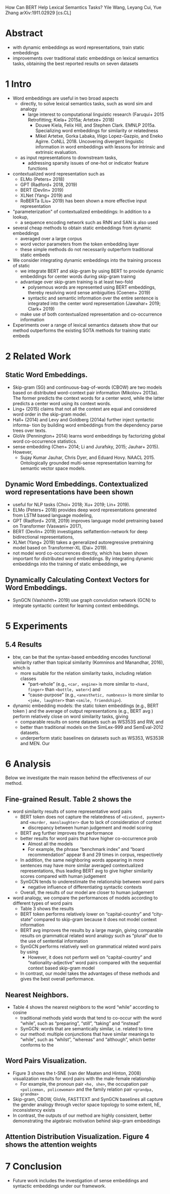 How Can BERT Help Lexical Semantics Tasks?
Yile Wang, Leyang Cui, Yue Zhang
arXiv:1911.02929 [cs.CL]

# Abstract

* with dynamic embeddings as word representations, train static embeddings
* improvements over traditional static embeddings on lexical semantics tasks,
  obtaining the best reported results on seven datasets

# 1 Intro

* Word embeddings are useful in two broad aspects
  * directly, to solve lexical semantics tasks, such as word sim and analogy
    * large interest to computational linguistic research
      (Faruqui+ 2015 Retrofitting; Kiela+ 2015a; Artetxe+ 2018)
      * Douwe Kiela, Felix Hill, and Stephen Clark.
        EMNLP 2015a.
        Specializing word embeddings for similarity or relatedness
      * Mikel Artetxe, Gorka Labaka, Iñigo Lopez-Gazpio, and Eneko Agirre.
        CoNLL 2018.
        Uncovering divergent linguistic information in word embeddings
          with lessons for intrinsic and extrinsic evaluation.
  * as input representations to downstream tasks,
    * addressing sparsity issues of one-hot or indicator feature functions
* contextualized word representation such as
  * ELMo (Peters+ 2018)
  * GPT (Radford+ 2018, 2019)
  * BERT (Devlin+ 2019)
  * XLNet (Yang+ 2019) and
  * RoBERTa (Liu+ 2019) has been shown a more effective input representation
* "parameterization" of contextualized embeddings: In addition to a lookup,
  * a sequence encoding network such as RNN and SAN is also used
* several cheap methods to obtain static embeddings from dynamic embeddings
  * averaged over a large corpus
  * word vector parameters from the token embedding layer
  * these simple methods do not necessarily outperform traditional static embeds
* We consider integrating dynamic embeddings into the training process of static
  * we integrate BERT and skip-gram by using
    BERT to provide dynamic embeddings for center words during skip-gram trainng
  * advantage over skip-gram training is at least two-fold
    * polysemous words are represented using BERT embeddings, thereby resolving
      word sense ambiguities (Coenen+ 2019)
    * syntactic and semantic information over the entire sentence is integrated
      into the center word representation (Jawahar+ 2019; Clark+ 2019)
  * make use of both contextualized representation and co-occurrence information
* Experiments over a range of lexical semantics datasets show that our method
  outperforms the existing SOTA methods for training static embeds

# 2 Related Work

## Static Word Embeddings. 

* Skip-gram (SG) and continuous-bag-of-words (CBOW) are two models based on
  distributed word-context pair information (Mikolov+ 2013a). The former
  predicts the context words for a center word, while the latter predicts a
  center word using its context words. 
* Ling+ (2015) claims that not all the context are equal and considered 
  word order in the skip-gram model.
* Hall+ (2014) and Levy and Goldberg (2014a) further inject syntactic informa-
  tion by building word embeddings from the dependency parse trees over texts.
* GloVe (Pennington+ 2014) learns word embeddings by factorizing global word
  co-occurrence statistics.
* sense embedding (Chen+ 2014; Li and Jurafsky, 2015; Jauhar+ 2015). However,
  * Sujay Kumar Jauhar, Chris Dyer, and Eduard Hovy.
    NAACL 2015. 
    Ontologically grounded multi-sense representation learning for semantic
    vector space models.

## Dynamic Word Embeddings. Contextualized word representations have been shown

* useful for NLP tasks (Choi+ 2018; Xu+ 2019; Lin+ 2019). 
* ELMo (Peters+ 2018) provides deep word representations generated from LSTM
  based language modeling, 
* GPT (Radford+ 2018, 2019) improves language model pretraining based on
  Transformer (Vaswani+ 2017), 
* BERT (Devlin+ 2019) investigates selfattention-network for deep
  bidirectional representations, 
* XLNet (Yang+ 2019) takes a generalized autoregressive pretraining model based
  on Transformer-XL (Dai+ 2019).
* not model word co-occurrences directly, which has been shown important for
  distributed word embeddings. By integrating dynamic embeddings into the
  training of static embeddings, we 

## Dynamically Calculating Context Vectors for Word Embeddings. 

* SynGCN (Vashishth+ 2019) use graph convolution network (GCN) to integrate
  syntactic context for learning context embeddings.

# 5 Experiments

## 5.4 Results

* btw, can be that the syntax-based embedding encodes functional similarity
  rather than topical similarity (Komninos and Manandhar, 2016), which is 
  * more suitable for the relation similarity tasks, including relation classes
    * “part-whole” (e.g., `<car, engine>` is more similar to `<hand, finger>`
      than `<bottle, water>`) and 
    * “cause-purpose” (e.g., `<anesthetic, numbness>` is more similar to `<joke,
      laughter>` than `<smile, friendship>`).
* dynamic embedding models: the static token embeddings (e.g., BERT token ) and
  the average of output representations (e.g., BERT avg ) perform relatively
  close on word similarity tasks, giving 
  * comparable results on some datasets such as WS353S and RW, and 
  * better than traditional models on the SimLex-999 and SemEval-2012 datasets.
  * underperform static baselines on datasets such as WS353, WS353R and MEN. Our

# 6 Analysis

Below we investigate the main reason behind the effectiveness of our method.

## Fine-grained Result. Table 2 shows the 

* word similarity results of some representative word pairs
  * BERT token does not capture the relatedness of `<dividend, payment>` and
    `<murder, manslaughter>` due to lack of consideration of context
    * discrepancy between human judgement and model scoring
  * BERT avg further improves the performance
  * better results for word pairs that have higher co-occurrence prob
    * Almost all the models
    * For example, the phrase “benchmark index” and “board recommendation”
      appear 8 and 29 times in corpus, respectively
  * In addition, the same neighboring words appearing in more sentences may have
    more similar averaged contextualized representations, thus leading BERT avg
    to give higher similarity scores compared with human judgement
  * SynGCN tends to underestimate the relationship between word pairs 
    * negative influence of differentiating syntactic contexts
  * Overall, the results of our model are closer to human judgement 
* word analogy, we compare the performances of models according to different
  types of word pairs
  * Table 3 shows the results
  * BERT token performs relatively lower on “capital-country” and “city-state”
    compared to skip-gram because it does not model context information
  * BERT avg improves the results by a large margin, giving comparable results
    on grammatical related word analogy such as “plural” due to the use of
    sentential information
  * SynGCN performs relatively well on grammatical related word pairs by using
    * However, it does not perform well on “capital-country” and
      “nationality-adjective” word pairs compared with the sequential context
      based skip-gram model
  * In contrast, our model takes the advantages of these methods and gives the
    best overall performance.

## Nearest Neighbors. 

* Table 4 shows the nearest neighbors to the word “while” according to cosine
  * traditional methods yield words that tend to co-occur with the word “while”,
    such as “preparing”, “still”, “taking” and “instead”
  * SynGCN: words that are semantically similar, i.e. related to time
  * our method: multiple conjunctions that have similar meanings to “while”,
    such as “whilst”, “whereas” and “although”, which better conforms to the

## Word Pairs Visualization. 

* Figure 3 shows the t-SNE (van der Maaten and Hinton, 2008) visualization
  results for word pairs with the male-female relationship
  * For example, the pronoun pair `<he, she>`, the occupation pair `<policeman,
    policewoman>` and the family relation pair `<grandpa, grandma>` 
* Skip-gram, CBOW, GloVe, FASTTEXT and SynGCN baselines all capture the gender
  analogy through vector space topology to some extent, hE, inconsistency exists
* In contrast, the outputs of our method are highly consistent, better
  demonstrating the algebraic motivation behind skip-gram embeddings

## Attention Distribution Visualization. Figure 4 shows the attention weights 

# 7 Conclusion

* Future work includes the investigation of sense embeddings and syntactic
  embeddings under our framework.
